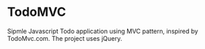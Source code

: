TodoMVC
=======

Sipmle Javascript Todo application using MVC pattern, inspired by TodoMvc.com. 
The project uses jQuery. 
